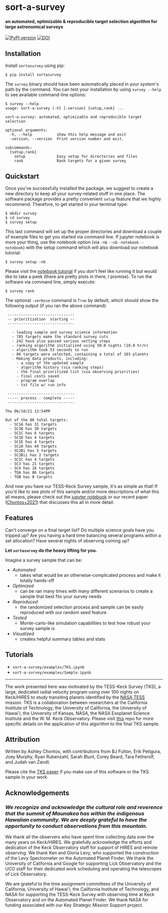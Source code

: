 # sort-a-survey
#### an automated, optimizable & reproducible target selection algorithm for large astronomical surveys

[![PyPI version](https://badge.fury.io/py/sortasurvey.svg)](https://badge.fury.io/py/sortasurvey)
[![DOI](https://zenodo.org/badge/363803591.svg)](https://zenodo.org/badge/latestdoi/363803591)

## Installation

Install `sortasurvey` using pip:

```
$ pip install sortasurvey
```   

The `survey` binary should have been automatically placed in your system's path by the
command. You can test your installation by using `survey --help` to see available command-line options:

```
$ survey --help
usage: sort-a-survey [-h] [-version] {setup,rank} ...

sort-a-survey: automated, optimizable and reproducible target selection

optional arguments:
  -h, --help           show this help message and exit
  -version, --version  Print version number and exit.

subcommands:
  {setup,rank}
    setup              Easy setup for directories and files
    rank               Rank targets for a given survey
```

## Quickstart

Once you've successfully installed the package, we suggest to create a new directory to keep all your survey-related stuff in one place. The software package provides a pretty convenient `setup` feature that we highly recommend. Therefore, to get started in your terminal type: 

```
$ mkdir survey
$ cd survey
$ survey setup
```
This last command will set up the proper directories and download a couple of example files to get you started via command line. If jupyter notebook is more your thing, use the notebook option (via `-nb` `--nb` `-notebook` `--notebook`) with the setup command which will also download our notebook tutorial:

```
$ survey setup -nb
```

Please visit the [notebook tutorial](https://github.com/ashleychontos/sort-a-survey/blob/main/examples/TKS.ipynb) if you don't feel like running it but would like to take a peek (there are pretty plots in there, I promise). To run the software via command line, simply execute:

```
$ survey rank
```

The optional `-verbose` command is `True` by default, which should show the following output (if you ran the above command):

```
 ------------------------------
 -- prioritization  starting --
 ------------------------------

   - loading sample and survey science information
   - 785 targets make the standard survey cuts
   - 242 have also passed various vetting steps
   - ranking algorithm initialized using 50.0 nights (10.0 hr/n)
   - algorithm took 53 seconds to run
   - 86 targets were selected, containing a total of 103 planets
   - Making data products, including:
     - a copy of the updated sample
     - algorithm history (via ranking steps)
     - the final prioritized list (via observing priorities)
     - final costs saved
     - program overlap
     - txt file w/ run info

 ------------------------------
 ----- process - complete -----
 ------------------------------

Thu 06/10/21 12:54PM

Out of the 86 total targets:
  - SC1A has 31 targets
  - SC1B has 30 targets
  - SC1C has 6 targets
  - SC1D has 4 targets
  - SC1E has 4 targets
  - SC2A has 44 targets
  - SC2Bi has 5 targets
  - SC2Bii has 2 targets
  - SC2C has 4 targets
  - SC3 has 21 targets
  - SC4 has 16 targets
  - TOA has 86 targets
  - TOB has 8 targets

```

And now you have our TESS-Keck Survey sample, it's as simple as that! If you'd like to see plots of this sample and/or more descriptions of what this all means, please check out the [jupyter notebook](https://github.com/ashleychontos/sort-a-survey/blob/main/examples/TKS.ipynb) or our recent paper ([Chontos+2021](https://arxiv.org/abs/2106.06156)) that discusses this all in more detail.

## Features

Can't converge on a final target list? Do multiple science goals have you tripped up? Are you having a hard time balancing
several programs within a set allocation? Have several nights of observing coming up? 

**Let `sortasurvey` do the heavy lifting for you.**

Imagine a survey sample that can be:

- *Automated*
  - takes what would be an otherwise-complicated process and make it totally hands-off
- *Optimized*
  - can be ran many times with many different scenarios to create a sample that best fits your survey needs
- *Reproduced*
  - the randomized selection process and sample can be easily reproduced with our random seed feature
- *Tested*
  - Monte-carlo-like simulation capabilities to test how robust your survey sample is
- *Visualized*
  - creates helpful summary tables and stats

## Tutorials

- `sort-a-survey/examples/TKS.ipynb`
- `sort-a-survey/examples/Sample.ipynb`

-------------------------------------------------------------------------------

The work presented here was motivated by the TESS-Keck Survey (TKS), a large, dedicated radial velocity program using 
over 100 nights on Keck/HIRES to study transiting planets identified by the [NASA TESS](https://tess.mit.edu) mission. 
TKS is a collaboration between researchers at the California Institute of Technology, the University of California, the
University of Hawai'i, the University of Kansas, NASA, the NASA Exoplanet Science Institute and the W. M. Keck Observatory.
Please visit [this](https://github.com/ashleychontos/tess-keck-survey) repo for more specific details on the application of
this algorithm to the final TKS sample.

## Attribution

Written by Ashley Chontos, with contributions from BJ Fulton, Erik Petigura, Joey Murphy, Ryan Rubenzahl, Sarah Blunt,
Corey Beard, Tara Fetherolf, and Judah van Zandt.

Please cite the [TKS paper](https://arxiv.org/abs/2106.06156) if you make 
use of this software or the TKS sample in your work.

## Acknowledgements

### *We recognize and acknowledge the cultural role and reverence that the summit of Maunakea has within the indigenous Hawaiian community. We are deeply grateful to have the opportunity to conduct observations from this mountain.*

We thank all the observers who have spent time collecting data over the many years on Keck/HIRES. We gratefully acknowledge 
the efforts and dedication of the Keck Observatory staff for support of HIRES and remote observing. We thank Ken and Gloria 
Levy, who supported the construction of the Levy Spectrometer on the Automated Planet Finder. We thank the University of 
California and Google for supporting Lick Observatory and the UCO staff for their dedicated work scheduling and operating 
the telescopes of Lick Observatory.

We are grateful to the time assignment committees of the University of California, University of Hawai'i, the California 
Institute of Technology, and NASA for supporting the TESS-Keck Survey with observing time at Keck Observatory and on the 
Automated Planet Finder. We thank NASA for funding associated with our Key Strategic Mission Support project. 
